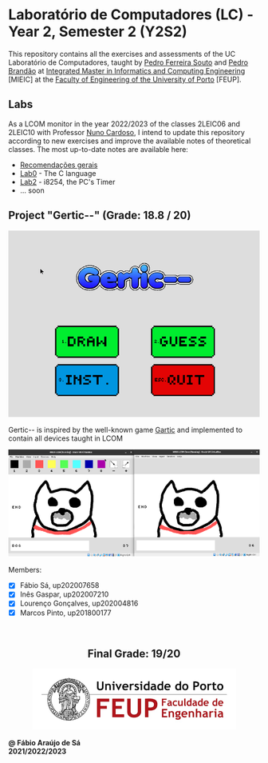 # Laboratório de Computadores (LC) - Year 2, Semester 2 (Y2S2)

This repository contains all the exercises and assessments of the UC Laboratório de Computadores, taught by [Pedro Ferreira Souto](https://sigarra.up.pt/feup/pt/func_geral.formview?p_codigo=238172) and [Pedro Brandão](https://sigarra.up.pt/feup/pt/func_geral.formview?p_codigo=246574) at [Integrated Master in Informatics and Computing Engineering](https://sigarra.up.pt/feup/pt/cur_geral.cur_view?pv_curso_id=742) [MIEIC] at the [Faculty of Engineering of the University of Porto](https://sigarra.up.pt/feup/pt/web_page.Inicial) [FEUP]. <br>

## Labs

As a LCOM monitor in the year 2022/2023 of the classes 2LEIC06 and 2LEIC10 with Professor [Nuno Cardoso](https://sigarra.up.pt/feup/pt/func_geral.FormView?p_codigo=683234), I intend to update this repository according to new exercises and improve the available notes of theoretical classes. The most up-to-date notes are available here:

- [Recomendações gerais](/Labs/)
- [Lab0](/Labs/lab0/) - The C language
- [Lab2](/Labs/lab2/) - i8254, the PC's Timer
- ... soon

## Project "Gertic--" (Grade: 18.8 / 20)

<p align = "center" >
  <img 
       title = "Gertic Initial Page"
       src = "Images//Gertic1.png" 
       alt = "Gertic Initial Page" 
       />
</p>

Gertic-- is inspired by the well-known game [Gartic](https://gartic.io) and implemented to contain all devices taught in LCOM

<p align = "center" >
  <img 
       title = "Gertic Drawing"
       src = "Images//Gertic5.png" 
       alt = "Gertic Drawing" 
       />
</p>

Members:
- [x] Fábio Sá, up202007658 
- [x] Inês Gaspar, up202007210 
- [x] Lourenço Gonçalves, up202004816 
- [x] Marcos Pinto, up201800177

<br>
<h2 align = "center" >Final Grade: 19/20</h2>
<p align = "center" >
  <img 
       title = "FEUP logo"
       src = "Images//FEUP_Logo.png" 
       alt = "FEUP Logo" 
       />
</p>

**@ Fábio Araújo de Sá** <br>
**2021/2022/2023**